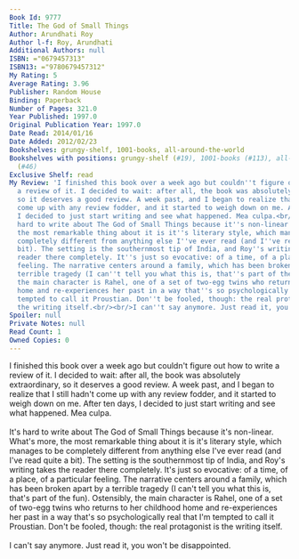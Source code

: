 ```yaml
---
Book Id: 9777
Title: The God of Small Things
Author: Arundhati Roy
Author l-f: Roy, Arundhati
Additional Authors: null
ISBN: ="0679457313"
ISBN13: ="9780679457312"
My Rating: 5
Average Rating: 3.96
Publisher: Random House
Binding: Paperback
Number of Pages: 321.0
Year Published: 1997.0
Original Publication Year: 1997.0
Date Read: 2014/01/16
Date Added: 2012/02/23
Bookshelves: grungy-shelf, 1001-books, all-around-the-world
Bookshelves with positions: grungy-shelf (#19), 1001-books (#113), all-around-the-world
  (#46)
Exclusive Shelf: read
My Review: 'I finished this book over a week ago but couldn''t figure out how to write
  a review of it. I decided to wait: after all, the book was absolutely extraordinary,
  so it deserves a good review. A week past, and I began to realize that I still hadn''t
  come up with any review fodder, and it started to weigh down on me. After ten days,
  I decided to just start writing and see what happened. Mea culpa.<br/><br/>It''s
  hard to write about The God of Small Things because it''s non-linear. What''s more,
  the most remarkable thing about it is it''s literary style, which manages to be
  completely different from anything else I''ve ever read (and I''ve read quite a
  bit). The setting is the southernmost tip of India, and Roy''s writing takes the
  reader there completely. It''s just so evocative: of a time, of a place, of a particular
  feeling. The narrative centers around a family, which has been broken apart by a
  terrible tragedy (I can''t tell you what this is, that''s part of the fun). Ostensibly,
  the main character is Rahel, one of a set of two-egg twins who returns to her childhood
  home and re-experiences her past in a way that''s so psychologically real that I''m
  tempted to call it Proustian. Don''t be fooled, though: the real protagonist is
  the writing itself.<br/><br/>I can''t say anymore. Just read it, you won''t be disappointed.'
Spoiler: null
Private Notes: null
Read Count: 1
Owned Copies: 0
---
```


I finished this book over a week ago but couldn't figure out how to write a review of it. I decided to wait: after all, the book was absolutely extraordinary, so it deserves a good review. A week past, and I began to realize that I still hadn't come up with any review fodder, and it started to weigh down on me. After ten days, I decided to just start writing and see what happened. Mea culpa.<br/><br/>It's hard to write about The God of Small Things because it's non-linear. What's more, the most remarkable thing about it is it's literary style, which manages to be completely different from anything else I've ever read (and I've read quite a bit). The setting is the southernmost tip of India, and Roy's writing takes the reader there completely. It's just so evocative: of a time, of a place, of a particular feeling. The narrative centers around a family, which has been broken apart by a terrible tragedy (I can't tell you what this is, that's part of the fun). Ostensibly, the main character is Rahel, one of a set of two-egg twins who returns to her childhood home and re-experiences her past in a way that's so psychologically real that I'm tempted to call it Proustian. Don't be fooled, though: the real protagonist is the writing itself.<br/><br/>I can't say anymore. Just read it, you won't be disappointed.